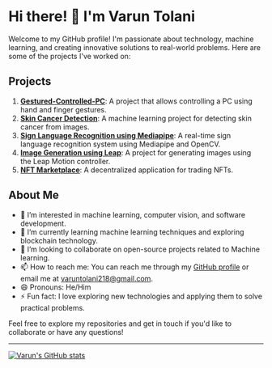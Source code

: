 # Hi there! 👋 I'm Varun Tolani

Welcome to my GitHub profile! I'm passionate about technology, machine learning, and creating innovative solutions to real-world problems. Here are some of the projects I've worked on:

## Projects
1. **[Gestured-Controlled-PC](https://github.com/Varuntolani2108/Gestured-Controlled-PC)**: A project that allows controlling a PC using hand and finger gestures.
2. **[Skin Cancer Detection](https://github.com/Varuntolani2108/skin-cancer-detection)**: A machine learning project for detecting skin cancer from images.
3. **[Sign Language Recognition using Mediapipe](https://github.com/Varuntolani2108/Sign-Language-Recognition-using-Mediapipe)**: A real-time sign language recognition system using Mediapipe and OpenCV.
4. **[Image Generation using Leap](https://github.com/Varuntolani2108/Image-Generation-using-Leap)**: A project for generating images using the Leap Motion controller.
5. **[NFT Marketplace](https://github.com/21parthh/nft-marketplace)**: A decentralized application for trading NFTs.

## About Me
- 👀 I’m interested in machine learning, computer vision, and software development.
- 🌱 I’m currently learning machine learning techniques and exploring blockchain technology.
- 💞️ I’m looking to collaborate on open-source projects related to Machine learning.
- 📫 How to reach me: You can reach me through my [GitHub profile](https://github.com/Varuntolani2108) or email me at varuntolani218@gmail.com.
- 😄 Pronouns: He/Him
- ⚡ Fun fact: I love exploring new technologies and applying them to solve practical problems.

Feel free to explore my repositories and get in touch if you'd like to collaborate or have any questions!

---

[![Varun's GitHub stats](https://github-readme-stats.vercel.app/api?username=Varuntolani2108&show_icons=true&theme=radical)](https://github.com/Varuntolani2108)
